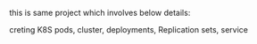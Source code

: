 this is same project which involves below details:

creting K8S pods, cluster, deployments, Replication sets, service